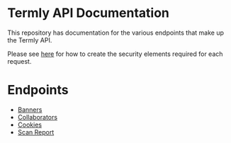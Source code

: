 # Termly API Documentation

This repository has documentation for the various endpoints that make up the Termly API. 

Please see [here](security.md) for how to create the security elements required for each request.

# Endpoints

* [Banners](endpoints/banners.md)
* [Collaborators](endpoints/collaborators.md)
* [Cookies](endpoints/cookies.md)
* [Scan Report](endpoints/scan_report.md)
